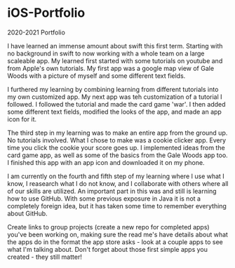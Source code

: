 # iOS-Portfolio

2020-2021 Portfolio

I have learned an immense amount about swift this first term. Starting with no background in swift to now working with a whole team on a large scaleable app. My learned first started with some tutorials on youtube and from Apple's own tutorials. My first app was a google map view of Gale Woods with a picture of myself and some different text fields. 

I furthered my learning by combining learning from different tutorials into my own customized app. My next app was teh customization of a tutorial I followed. I followed the tutorial and made the card game 'war'. I then added some different text fields, modified the looks of the app, and made an app icon for it.

The third step in my learning was to make an entire app from the ground up. No tutorials involved. What I chose to make was a cookie clicker app. Every time you click the cookie your score goes up. I implemented ideas from the card game app, as well as some of the basics from the Gale Woods app too. I finished this app with an app icon and downloaded it on my phone.

I am currently on the fourth and fifth step of my learning where I use what I know, I reasearch what I do not know, and I collaborate with others where all of our skills are utilized. An important part in this was and still is learning how to use GitHub. With some previous exposure in Java it is not a completely foreign idea, but it has taken some time to remember everything about GitHub.

Create links to group projects (create a new repo for completed apps) you've been working on, making sure the read me's have details about what the apps do in the format the app store asks - look at a couple apps to see what I'm talking about. Don't forget about those first simple apps you created - they still matter!

